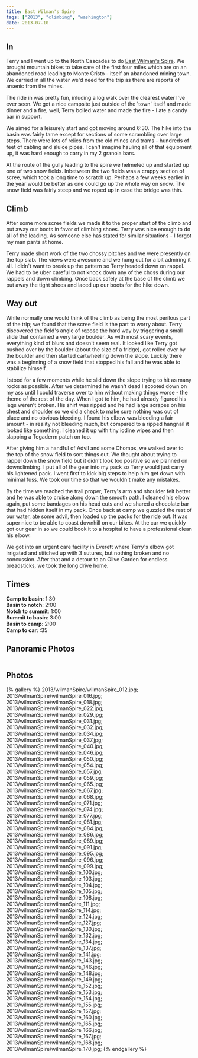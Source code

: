```yaml
---
title: East Wilman's Spire
tags: ["2013", "climbing", "washington"]
date: 2013-07-10
---
```

<h2>In</h2>

Terry and I went up to the North Cascades to do <a href="http://www.summitpost.org/east-wilmans-spire/153254">East Wilman's Spire</a>.  We brought mountain bikes to take care of the first four miles which are on an abandoned road leading to Monte Cristo - itself an abandoned mining town.  We carried in all the water we'd need for the trip as there are reports of arsenic from the mines.

The ride in was pretty fun, inluding a log walk over the clearest water I've ever seen.  We got a nice campsite just outside of the 'town' itself and made dinner and a fire, well, Terry boiled water and made the fire - I ate a candy bar in support.

We aimed for a leisurely start and got moving around 6:30.  The hike into the basin was fairly tame except for sections of some scrambling over large steps.  There were lots of relics from the old mines and trams - hundreds of feet of cabling and sluice pipes.  I can't imagine hauling all of that equipment up, it was hard enough to carry in my 2 granola bars.

At the route of the gully leading to the spire we helmeted up and started up one of two snow fields.  Inbetween the two fields was a crappy section of scree, which took a long time to scratch up.  Perhaps a few weeks earlier in the year would be better as one could go up the whole way on snow.  The snow field was fairly steep and we roped up in case the bridge was thin.


Climb
-----

After some more scree fields we made it to the proper start of the climb and put away our boots in favor of climbing shoes.  Terry was nice enough to do all of the leading.  As someone else has stated for similar situations -  I forgot my man pants at home.


Terry made short work of the two chossy pitches and we were presently on the top slab.  The views were awesome and we hung out for a bit admiring it all.  I didn't want to break up the pattern so Terry headed down on rappel.  We had to be uber careful to not knock down any of the choss during our rappels and down climbing.  Once back safely at the base of the climb we put away the tight shoes and laced up our boots for the hike down.

<h2>Way out</h2>

While normally one would think of the climb as being the most perilous part of the trip; we found that the scree field is the part to worry about.  Terry discovered the field's angle of repose the hard way by triggering a small slide that contained a very large boulder.  As with most scary events, everything kind of blurs and doesn't seem real.  It looked like Terry got pushed over by the boulder (about the size of a fridge), got rolled over by the boulder and then started cartwheeling down the slope.  Luckily there was a beginning of a snow field that stopped his fall and he was able to stabilize himself.

I stood for a few moments while he slid down the slope trying to hit as many rocks as possible.  After we determined he wasn't dead I scooted down on my ass until I could traverse over to him without making things worse - the theme of the rest of the day.  When I got to him, he had already figured his legs weren't broken.  His shirt was ripped and he had large scrapes on his chest and shoulder so we did a check to make sure nothing was out of place and no obvious bleeding.  I found his elbow was bleeding a fair amount - in reality not bleeding much, but compared to a ripped hangnail it looked like something.  I cleaned it up with tiny iodine wipes and then slapping a Tegaderm patch on top.


After giving him a handful of Advil and some Chomps, we walked over to the top of the snow field to sort things out.  We thought about trying to rappel down the snow field but it didn't look too positive so we planned on downclimbing.  I put all of the gear into my pack so Terry would just carry his lightened pack.  I went first to kick big steps to help him get down with minimal fuss.  We took our time so that we wouldn't make any mistakes.

By the time we reached the trail proper, Terry's arm and shoulder felt better and he was able to cruise along down the smooth path. I cleaned his elbow again, put some bandages on his head cuts and we shared a chocolate bar that had hidden itself in my pack.  Once back at camp we guzzled the rest of our water, ate some advil, then loaded up the packs for the ride out.  It was super nice to be able to coast downhill on our bikes.  At the car we quickly got our gear in so we could book it to a hospital to have a professional clean his elbow.

We got into an urgent care facility in Everett where Terry's elbow got irrigated and stitched up with 3 sutures, but nothing broken and no concussion.  After that and a detour to an Olive Garden for endless breadsticks, we took the long drive home.  

<p>
<h2>Times</h2>
<b>Camp to basin</b>: 1:30<br>
<b>Basin to notch</b>: 2:00<br>
<b>Notch to summit</b>: 1:00<br>
<b>Summit to basin</b>: 3:00<br>
<b>Basin to camp</b>: 2:00<br>
<b>Camp to car</b>: :35<br>

</p>

<h2>Panoramic Photos</h2>
<a href="http://willprogramforfood.com/photos/east-wilmans-spire"><img class="photo"   src="http://willprogramforfood.com/photos/pics/panoramic/2013/wilmanSpirePano/thumb/wilmanSpire_079.jpg" alt="" /></a>

<h2>Photos</h2>
{% gallery %} 
2013/wilmanSpire/wilmanSpire_012.jpg;
2013/wilmanSpire/wilmanSpire_016.jpg;
2013/wilmanSpire/wilmanSpire_018.jpg;
2013/wilmanSpire/wilmanSpire_022.jpg;
2013/wilmanSpire/wilmanSpire_029.jpg;
2013/wilmanSpire/wilmanSpire_031.jpg;
2013/wilmanSpire/wilmanSpire_032.jpg;
2013/wilmanSpire/wilmanSpire_034.jpg;
2013/wilmanSpire/wilmanSpire_037.jpg;
2013/wilmanSpire/wilmanSpire_040.jpg;
2013/wilmanSpire/wilmanSpire_046.jpg;
2013/wilmanSpire/wilmanSpire_050.jpg;
2013/wilmanSpire/wilmanSpire_054.jpg;
2013/wilmanSpire/wilmanSpire_057.jpg;
2013/wilmanSpire/wilmanSpire_059.jpg;
2013/wilmanSpire/wilmanSpire_065.jpg;
2013/wilmanSpire/wilmanSpire_067.jpg;
2013/wilmanSpire/wilmanSpire_068.jpg;
2013/wilmanSpire/wilmanSpire_071.jpg;
2013/wilmanSpire/wilmanSpire_074.jpg;
2013/wilmanSpire/wilmanSpire_077.jpg;
2013/wilmanSpire/wilmanSpire_081.jpg;
2013/wilmanSpire/wilmanSpire_084.jpg;
2013/wilmanSpire/wilmanSpire_086.jpg;
2013/wilmanSpire/wilmanSpire_089.jpg;
2013/wilmanSpire/wilmanSpire_091.jpg;
2013/wilmanSpire/wilmanSpire_095.jpg;
2013/wilmanSpire/wilmanSpire_096.jpg;
2013/wilmanSpire/wilmanSpire_099.jpg;
2013/wilmanSpire/wilmanSpire_100.jpg;
2013/wilmanSpire/wilmanSpire_103.jpg;
2013/wilmanSpire/wilmanSpire_104.jpg;
2013/wilmanSpire/wilmanSpire_105.jpg;
2013/wilmanSpire/wilmanSpire_108.jpg;
2013/wilmanSpire/wilmanSpire_111.jpg;
2013/wilmanSpire/wilmanSpire_114.jpg;
2013/wilmanSpire/wilmanSpire_124.jpg;
2013/wilmanSpire/wilmanSpire_127.jpg;
2013/wilmanSpire/wilmanSpire_130.jpg;
2013/wilmanSpire/wilmanSpire_132.jpg;
2013/wilmanSpire/wilmanSpire_134.jpg;
2013/wilmanSpire/wilmanSpire_137.jpg;
2013/wilmanSpire/wilmanSpire_141.jpg;
2013/wilmanSpire/wilmanSpire_143.jpg;
2013/wilmanSpire/wilmanSpire_146.jpg;
2013/wilmanSpire/wilmanSpire_148.jpg;
2013/wilmanSpire/wilmanSpire_149.jpg;
2013/wilmanSpire/wilmanSpire_152.jpg;
2013/wilmanSpire/wilmanSpire_153.jpg;
2013/wilmanSpire/wilmanSpire_154.jpg;
2013/wilmanSpire/wilmanSpire_155.jpg;
2013/wilmanSpire/wilmanSpire_157.jpg;
2013/wilmanSpire/wilmanSpire_160.jpg;
2013/wilmanSpire/wilmanSpire_165.jpg;
2013/wilmanSpire/wilmanSpire_166.jpg;
2013/wilmanSpire/wilmanSpire_167.jpg;
2013/wilmanSpire/wilmanSpire_168.jpg;
2013/wilmanSpire/wilmanSpire_170.jpg;
{% endgallery %}
